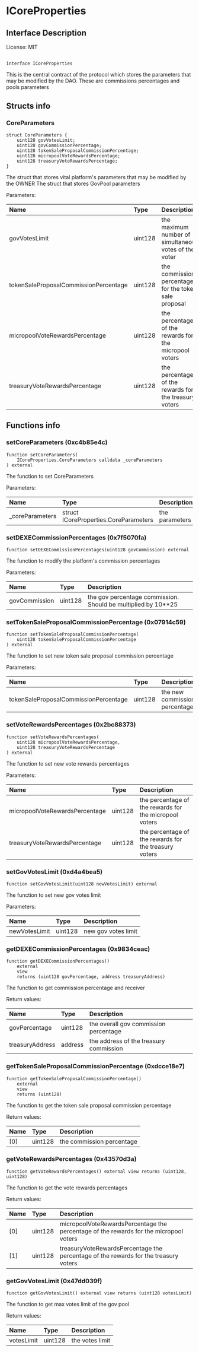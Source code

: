 # ICoreProperties

## Interface Description


License: MIT

## 

```solidity
interface ICoreProperties
```

This is the central contract of the protocol which stores the parameters that may be modified by the DAO.
These are commissions percentages and pools parameters
## Structs info

### CoreParameters

```solidity
struct CoreParameters {
	uint128 govVotesLimit;
	uint128 govCommissionPercentage;
	uint128 tokenSaleProposalCommissionPercentage;
	uint128 micropoolVoteRewardsPercentage;
	uint128 treasuryVoteRewardsPercentage;
}
```

The struct that stores vital platform's parameters that may be modified by the OWNER
The struct that stores GovPool parameters


Parameters:

| Name                                  | Type    | Description                                             |
| :------------------------------------ | :------ | :------------------------------------------------------ |
| govVotesLimit                         | uint128 | the maximum number of simultaneous votes of the voter   |
| tokenSaleProposalCommissionPercentage | uint128 | the commission percentage for the token sale proposal   |
| micropoolVoteRewardsPercentage        | uint128 | the percentage of the rewards for the micropool voters  |
| treasuryVoteRewardsPercentage         | uint128 | the percentage of the rewards for the treasury voters   |

## Functions info

### setCoreParameters (0xc4b85e4c)

```solidity
function setCoreParameters(
    ICoreProperties.CoreParameters calldata _coreParameters
) external
```

The function to set CoreParameters


Parameters:

| Name            | Type                                  | Description    |
| :-------------- | :------------------------------------ | :------------- |
| _coreParameters | struct ICoreProperties.CoreParameters | the parameters |

### setDEXECommissionPercentages (0x7f5070fa)

```solidity
function setDEXECommissionPercentages(uint128 govCommission) external
```

The function to modify the platform's commission percentages


Parameters:

| Name          | Type    | Description                                                   |
| :------------ | :------ | :------------------------------------------------------------ |
| govCommission | uint128 | the gov percentage commission. Should be multiplied by 10**25 |

### setTokenSaleProposalCommissionPercentage (0x07914c59)

```solidity
function setTokenSaleProposalCommissionPercentage(
    uint128 tokenSaleProposalCommissionPercentage
) external
```

The function to set new token sale proposal commission percentage


Parameters:

| Name                                  | Type    | Description                   |
| :------------------------------------ | :------ | :---------------------------- |
| tokenSaleProposalCommissionPercentage | uint128 | the new commission percentage |

### setVoteRewardsPercentages (0x2bc88373)

```solidity
function setVoteRewardsPercentages(
    uint128 micropoolVoteRewardsPercentage,
    uint128 treasuryVoteRewardsPercentage
) external
```

The function to set new vote rewards percentages


Parameters:

| Name                           | Type    | Description                                             |
| :----------------------------- | :------ | :------------------------------------------------------ |
| micropoolVoteRewardsPercentage | uint128 | the percentage of the rewards for the micropool voters  |
| treasuryVoteRewardsPercentage  | uint128 | the percentage of the rewards for the treasury voters   |

### setGovVotesLimit (0xd4a4bea5)

```solidity
function setGovVotesLimit(uint128 newVotesLimit) external
```

The function to set new gov votes limit


Parameters:

| Name          | Type    | Description         |
| :------------ | :------ | :------------------ |
| newVotesLimit | uint128 | new gov votes limit |

### getDEXECommissionPercentages (0x9834ceac)

```solidity
function getDEXECommissionPercentages()
    external
    view
    returns (uint128 govPercentage, address treasuryAddress)
```

The function to get commission percentage and receiver


Return values:

| Name            | Type    | Description                            |
| :-------------- | :------ | :------------------------------------- |
| govPercentage   | uint128 | the overall gov commission percentage  |
| treasuryAddress | address | the address of the treasury commission |

### getTokenSaleProposalCommissionPercentage (0xdcce18e7)

```solidity
function getTokenSaleProposalCommissionPercentage()
    external
    view
    returns (uint128)
```

The function to get the token sale proposal commission percentage


Return values:

| Name | Type    | Description               |
| :--- | :------ | :------------------------ |
| [0]  | uint128 | the commission percentage |

### getVoteRewardsPercentages (0x43570d3a)

```solidity
function getVoteRewardsPercentages() external view returns (uint128, uint128)
```

The function to get the vote rewards percentages


Return values:

| Name | Type    | Description                                                                            |
| :--- | :------ | :------------------------------------------------------------------------------------- |
| [0]  | uint128 | micropoolVoteRewardsPercentage the percentage of the rewards for the micropool voters  |
| [1]  | uint128 | treasuryVoteRewardsPercentage the percentage of the rewards for the treasury voters    |

### getGovVotesLimit (0x47dd039f)

```solidity
function getGovVotesLimit() external view returns (uint128 votesLimit)
```

The function to get max votes limit of the gov pool


Return values:

| Name       | Type    | Description     |
| :--------- | :------ | :-------------- |
| votesLimit | uint128 | the votes limit |
